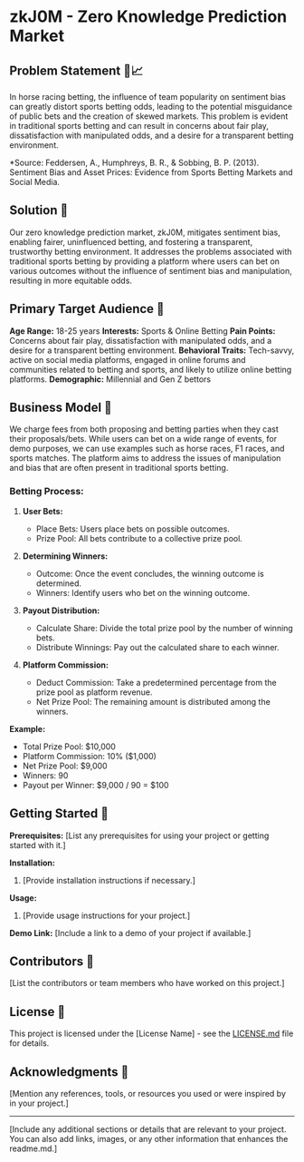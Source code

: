 # zkJ0M - Zero Knowledge Prediction Market

## Problem Statement 🏇📈
In horse racing betting, the influence of team popularity on sentiment bias can greatly distort sports betting odds, leading to the potential misguidance of public bets and the creation of skewed markets. This problem is evident in traditional sports betting and can result in concerns about fair play, dissatisfaction with manipulated odds, and a desire for a transparent betting environment.

*Source: Feddersen, A., Humphreys, B. R., & Sobbing, B. P. (2013). Sentiment Bias and Asset Prices: Evidence from Sports Betting Markets and Social Media.

## Solution 🎯
Our zero knowledge prediction market, zkJ0M, mitigates sentiment bias, enabling fairer, uninfluenced betting, and fostering a transparent, trustworthy betting environment. It addresses the problems associated with traditional sports betting by providing a platform where users can bet on various outcomes without the influence of sentiment bias and manipulation, resulting in more equitable odds.

## Primary Target Audience 🎯
**Age Range:** 18-25 years
**Interests:** Sports & Online Betting
**Pain Points:** Concerns about fair play, dissatisfaction with manipulated odds, and a desire for a transparent betting environment.
**Behavioral Traits:** Tech-savvy, active on social media platforms, engaged in online forums and communities related to betting and sports, and likely to utilize online betting platforms.
**Demographic:** Millennial and Gen Z bettors

## Business Model 💼
We charge fees from both proposing and betting parties when they cast their proposals/bets. While users can bet on a wide range of events, for demo purposes, we can use examples such as horse races, F1 races, and sports matches. The platform aims to address the issues of manipulation and bias that are often present in traditional sports betting.

### Betting Process:
1. **User Bets:**
    - Place Bets: Users place bets on possible outcomes.
    - Prize Pool: All bets contribute to a collective prize pool.

2. **Determining Winners:**
    - Outcome: Once the event concludes, the winning outcome is determined.
    - Winners: Identify users who bet on the winning outcome.

3. **Payout Distribution:**
    - Calculate Share: Divide the total prize pool by the number of winning bets.
    - Distribute Winnings: Pay out the calculated share to each winner.

4. **Platform Commission:**
    - Deduct Commission: Take a predetermined percentage from the prize pool as platform revenue.
    - Net Prize Pool: The remaining amount is distributed among the winners.

**Example:**
- Total Prize Pool: $10,000
- Platform Commission: 10% ($1,000)
- Net Prize Pool: $9,000
- Winners: 90
- Payout per Winner: $9,000 / 90 = $100

## Getting Started 🚀
**Prerequisites:** [List any prerequisites for using your project or getting started with it.]

**Installation:**
1. [Provide installation instructions if necessary.]

**Usage:**
1. [Provide usage instructions for your project.]

**Demo Link:**
[Include a link to a demo of your project if available.]

## Contributors 🤝
[List the contributors or team members who have worked on this project.]

## License 📜
This project is licensed under the [License Name] - see the [LICENSE.md](LICENSE.md) file for details.

## Acknowledgments 🙏
[Mention any references, tools, or resources you used or were inspired by in your project.]

---

[Include any additional sections or details that are relevant to your project. You can also add links, images, or any other information that enhances the readme.md.]